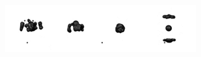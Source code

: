 ![cubes](https://github.com/imsenthur/imsenthur/blob/master/cubes.gif)

<!--START_SECTION:waka-->
<!--END_SECTION:waka-->
